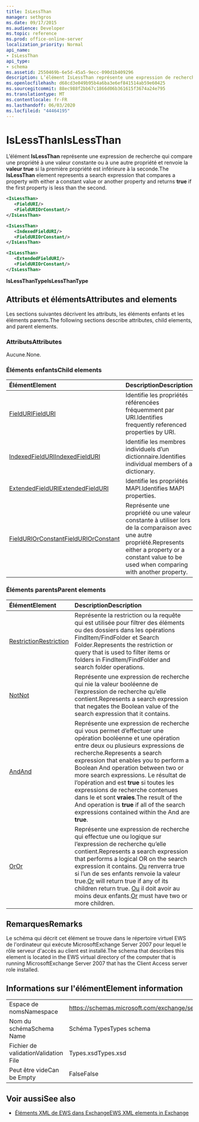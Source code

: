 ```yaml
---
title: IsLessThan
manager: sethgros
ms.date: 09/17/2015
ms.audience: Developer
ms.topic: reference
ms.prod: office-online-server
localization_priority: Normal
api_name:
- IsLessThan
api_type:
- schema
ms.assetid: 2550469b-6e5d-45a5-9ecc-090d1b409296
description: L’élément IsLessThan représente une expression de recherche qui compare une propriété à une valeur constante ou à une autre propriété et renvoie la valeur true si la première propriété est inférieure à la seconde.
ms.openlocfilehash: d68cd3e049b95b4a6ba3e6ef841514ab59e60425
ms.sourcegitcommit: 88ec988f2bb67c1866d06b361615f3674a24e795
ms.translationtype: MT
ms.contentlocale: fr-FR
ms.lasthandoff: 06/03/2020
ms.locfileid: "44464195"
---
```

# <a name="islessthan"></a><span data-ttu-id="9aa74-103">IsLessThan</span><span class="sxs-lookup"><span data-stu-id="9aa74-103">IsLessThan</span></span>

<span data-ttu-id="9aa74-104">L’élément **IsLessThan** représente une expression de recherche qui compare une propriété à une valeur constante ou à une autre propriété et renvoie la **valeur true** si la première propriété est inférieure à la seconde.</span><span class="sxs-lookup"><span data-stu-id="9aa74-104">The **IsLessThan** element represents a search expression that compares a property with either a constant value or another property and returns **true** if the first property is less than the second.</span></span> 
  
```xml
<IsLessThan>
   <FieldURI/>
   <FieldURIOrConstant/>
</IsLessThan>
```

```xml
<IsLessThan>
   <IndexedFieldURI/> 
   <FieldURIOrConstant/>
</IsLessThan>
```

```xml
<IsLessThan>
   <ExtendedFieldURI/>
   <FieldURIOrConstant/>
</IsLessThan>
```

<span data-ttu-id="9aa74-105">**IsLessThanType**</span><span class="sxs-lookup"><span data-stu-id="9aa74-105">**IsLessThanType**</span></span>

## <a name="attributes-and-elements"></a><span data-ttu-id="9aa74-106">Attributs et éléments</span><span class="sxs-lookup"><span data-stu-id="9aa74-106">Attributes and elements</span></span>

<span data-ttu-id="9aa74-107">Les sections suivantes décrivent les attributs, les éléments enfants et les éléments parents.</span><span class="sxs-lookup"><span data-stu-id="9aa74-107">The following sections describe attributes, child elements, and parent elements.</span></span>
  
### <a name="attributes"></a><span data-ttu-id="9aa74-108">Attributs</span><span class="sxs-lookup"><span data-stu-id="9aa74-108">Attributes</span></span>

<span data-ttu-id="9aa74-109">Aucune.</span><span class="sxs-lookup"><span data-stu-id="9aa74-109">None.</span></span>
  
### <a name="child-elements"></a><span data-ttu-id="9aa74-110">Éléments enfants</span><span class="sxs-lookup"><span data-stu-id="9aa74-110">Child elements</span></span>

|<span data-ttu-id="9aa74-111">**Élément**</span><span class="sxs-lookup"><span data-stu-id="9aa74-111">**Element**</span></span>|<span data-ttu-id="9aa74-112">**Description**</span><span class="sxs-lookup"><span data-stu-id="9aa74-112">**Description**</span></span>|
|:-----|:-----|
|[<span data-ttu-id="9aa74-113">FieldURI</span><span class="sxs-lookup"><span data-stu-id="9aa74-113">FieldURI</span></span>](fielduri.md) <br/> |<span data-ttu-id="9aa74-114">Identifie les propriétés référencées fréquemment par URI.</span><span class="sxs-lookup"><span data-stu-id="9aa74-114">Identifies frequently referenced properties by URI.</span></span>  <br/> |
|[<span data-ttu-id="9aa74-115">IndexedFieldURI</span><span class="sxs-lookup"><span data-stu-id="9aa74-115">IndexedFieldURI</span></span>](indexedfielduri.md) <br/> |<span data-ttu-id="9aa74-116">Identifie les membres individuels d’un dictionnaire.</span><span class="sxs-lookup"><span data-stu-id="9aa74-116">Identifies individual members of a dictionary.</span></span>  <br/> |
|[<span data-ttu-id="9aa74-117">ExtendedFieldURI</span><span class="sxs-lookup"><span data-stu-id="9aa74-117">ExtendedFieldURI</span></span>](extendedfielduri.md) <br/> |<span data-ttu-id="9aa74-118">Identifie les propriétés MAPI.</span><span class="sxs-lookup"><span data-stu-id="9aa74-118">Identifies MAPI properties.</span></span>  <br/> |
|[<span data-ttu-id="9aa74-119">FieldURIOrConstant</span><span class="sxs-lookup"><span data-stu-id="9aa74-119">FieldURIOrConstant</span></span>](fielduriorconstant.md) <br/> |<span data-ttu-id="9aa74-120">Représente une propriété ou une valeur constante à utiliser lors de la comparaison avec une autre propriété.</span><span class="sxs-lookup"><span data-stu-id="9aa74-120">Represents either a property or a constant value to be used when comparing with another property.</span></span>  <br/> |
   
### <a name="parent-elements"></a><span data-ttu-id="9aa74-121">Éléments parents</span><span class="sxs-lookup"><span data-stu-id="9aa74-121">Parent elements</span></span>

|<span data-ttu-id="9aa74-122">**Élément**</span><span class="sxs-lookup"><span data-stu-id="9aa74-122">**Element**</span></span>|<span data-ttu-id="9aa74-123">**Description**</span><span class="sxs-lookup"><span data-stu-id="9aa74-123">**Description**</span></span>|
|:-----|:-----|
|[<span data-ttu-id="9aa74-124">Restriction</span><span class="sxs-lookup"><span data-stu-id="9aa74-124">Restriction</span></span>](restriction.md) <br/> |<span data-ttu-id="9aa74-125">Représente la restriction ou la requête qui est utilisée pour filtrer des éléments ou des dossiers dans les opérations FindItem/FindFolder et Search Folder.</span><span class="sxs-lookup"><span data-stu-id="9aa74-125">Represents the restriction or query that is used to filter items or folders in FindItem/FindFolder and search folder operations.</span></span>  <br/> |
|[<span data-ttu-id="9aa74-126">Not</span><span class="sxs-lookup"><span data-stu-id="9aa74-126">Not</span></span>](not.md) <br/> |<span data-ttu-id="9aa74-127">Représente une expression de recherche qui nie la valeur booléenne de l’expression de recherche qu’elle contient.</span><span class="sxs-lookup"><span data-stu-id="9aa74-127">Represents a search expression that negates the Boolean value of the search expression that it contains.</span></span>  <br/> |
|[<span data-ttu-id="9aa74-128">And</span><span class="sxs-lookup"><span data-stu-id="9aa74-128">And</span></span>](and.md) <br/> |<span data-ttu-id="9aa74-129">Représente une expression de recherche qui vous permet d’effectuer une opération booléenne et une opération entre deux ou plusieurs expressions de recherche.</span><span class="sxs-lookup"><span data-stu-id="9aa74-129">Represents a search expression that enables you to perform a Boolean And operation between two or more search expressions.</span></span> <span data-ttu-id="9aa74-130">Le résultat de l’opération and est **true** si toutes les expressions de recherche contenues dans le et sont **vraies**.</span><span class="sxs-lookup"><span data-stu-id="9aa74-130">The result of the And operation is **true** if all of the search expressions contained within the And are **true**.</span></span>  <br/> |
|[<span data-ttu-id="9aa74-131">Or</span><span class="sxs-lookup"><span data-stu-id="9aa74-131">Or</span></span>](or.md) <br/> |<span data-ttu-id="9aa74-132">Représente une expression de recherche qui effectue une ou logique sur l’expression de recherche qu’elle contient.</span><span class="sxs-lookup"><span data-stu-id="9aa74-132">Represents a search expression that performs a logical OR on the search expression it contains.</span></span> <span data-ttu-id="9aa74-133">[Ou](or.md) renverra true si l’un de ses enfants renvoie la valeur true.</span><span class="sxs-lookup"><span data-stu-id="9aa74-133">[Or](or.md) will return true if any of its children return true.</span></span> <span data-ttu-id="9aa74-134">[Ou](or.md) il doit avoir au moins deux enfants.</span><span class="sxs-lookup"><span data-stu-id="9aa74-134">[Or](or.md) must have two or more children.</span></span>  <br/> |
   
## <a name="remarks"></a><span data-ttu-id="9aa74-135">Remarques</span><span class="sxs-lookup"><span data-stu-id="9aa74-135">Remarks</span></span>

<span data-ttu-id="9aa74-136">Le schéma qui décrit cet élément se trouve dans le répertoire virtuel EWS de l'ordinateur qui exécute MicrosoftExchange Server 2007 pour lequel le rôle serveur d'accès au client est installé.</span><span class="sxs-lookup"><span data-stu-id="9aa74-136">The schema that describes this element is located in the EWS virtual directory of the computer that is running MicrosoftExchange Server 2007 that has the Client Access server role installed.</span></span>
  
## <a name="element-information"></a><span data-ttu-id="9aa74-137">Informations sur l'élément</span><span class="sxs-lookup"><span data-stu-id="9aa74-137">Element information</span></span>

|||
|:-----|:-----|
|<span data-ttu-id="9aa74-138">Espace de noms</span><span class="sxs-lookup"><span data-stu-id="9aa74-138">Namespace</span></span>  <br/> |https://schemas.microsoft.com/exchange/services/2006/types  <br/> |
|<span data-ttu-id="9aa74-139">Nom du schéma</span><span class="sxs-lookup"><span data-stu-id="9aa74-139">Schema Name</span></span>  <br/> |<span data-ttu-id="9aa74-140">Schéma Types</span><span class="sxs-lookup"><span data-stu-id="9aa74-140">Types schema</span></span>  <br/> |
|<span data-ttu-id="9aa74-141">Fichier de validation</span><span class="sxs-lookup"><span data-stu-id="9aa74-141">Validation File</span></span>  <br/> |<span data-ttu-id="9aa74-142">Types.xsd</span><span class="sxs-lookup"><span data-stu-id="9aa74-142">Types.xsd</span></span>  <br/> |
|<span data-ttu-id="9aa74-143">Peut être vide</span><span class="sxs-lookup"><span data-stu-id="9aa74-143">Can be Empty</span></span>  <br/> |<span data-ttu-id="9aa74-144">False</span><span class="sxs-lookup"><span data-stu-id="9aa74-144">False</span></span>  <br/> |
   
## <a name="see-also"></a><span data-ttu-id="9aa74-145">Voir aussi</span><span class="sxs-lookup"><span data-stu-id="9aa74-145">See also</span></span>

- [<span data-ttu-id="9aa74-146">Éléments XML de EWS dans Exchange</span><span class="sxs-lookup"><span data-stu-id="9aa74-146">EWS XML elements in Exchange</span></span>](ews-xml-elements-in-exchange.md)

